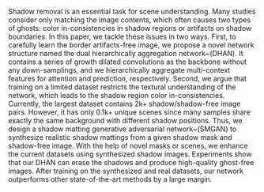 Shadow removal is an essential task for scene understanding. Many studies consider only matching the image contents, which often causes two types of ghosts: color in-consistencies in shadow regions or artifacts on shadow boundaries. In this paper, we tackle these issues in two ways. First, to carefully learn the border artifacts-free image, we propose a novel network structure named the dual hierarchically aggregation network~(DHAN). It contains a series of growth dilated convolutions as the backbone without any down-samplings, and we hierarchically aggregate multi-context features for attention and prediction, respectively. Second, we argue that training on a limited dataset restricts the textural understanding of the network, which leads to the shadow region color in-consistencies. Currently, the largest dataset contains 2k+ shadow/shadow-free image pairs. However, it has only 0.1k+ unique scenes since many samples share exactly the same background with different shadow positions. Thus, we design a shadow matting generative adversarial network~(SMGAN) to synthesize realistic shadow mattings from a given shadow mask and shadow-free image. With the help of novel masks or scenes, we enhance the current datasets using synthesized shadow images. Experiments show that our DHAN can erase the shadows and produce high-quality ghost-free images. After training on the synthesized and real datasets, our network outperforms other state-of-the-art methods by a large margin.
